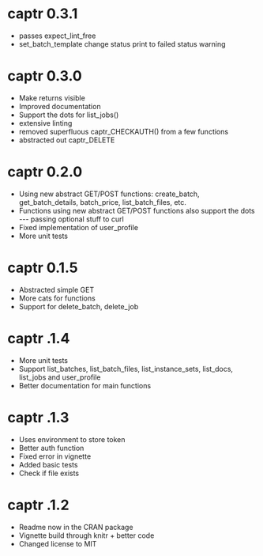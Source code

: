 # captr 0.3.1

* passes expect_lint_free
* set_batch_template change status print to failed status warning

# captr 0.3.0 

* Make returns visible
* Improved documentation 
* Support the dots for list_jobs()
* extensive linting 
* removed superfluous captr_CHECKAUTH() from a few functions
* abstracted out captr_DELETE

# captr 0.2.0

* Using new abstract GET/POST functions: create_batch, get_batch_details, batch_price, list_batch_files, etc.
* Functions using new abstract GET/POST functions also support the dots --- passing optional stuff to curl
* Fixed implementation of user_profile
* More unit tests

# captr 0.1.5

* Abstracted simple GET  
* More cats for functions  
* Support for delete_batch, delete_job  

# captr .1.4

* More unit tests  
* Support list_batches, list_batch_files, list_instance_sets, list_docs, list_jobs and user_profile    
* Better documentation for main functions  

# captr .1.3

* Uses environment to store token  
* Better auth function  
* Fixed error in vignette  
* Added basic tests  
* Check if file exists  

# captr .1.2

* Readme now in the CRAN package  
* Vignette build through knitr + better code  
* Changed license to MIT  
